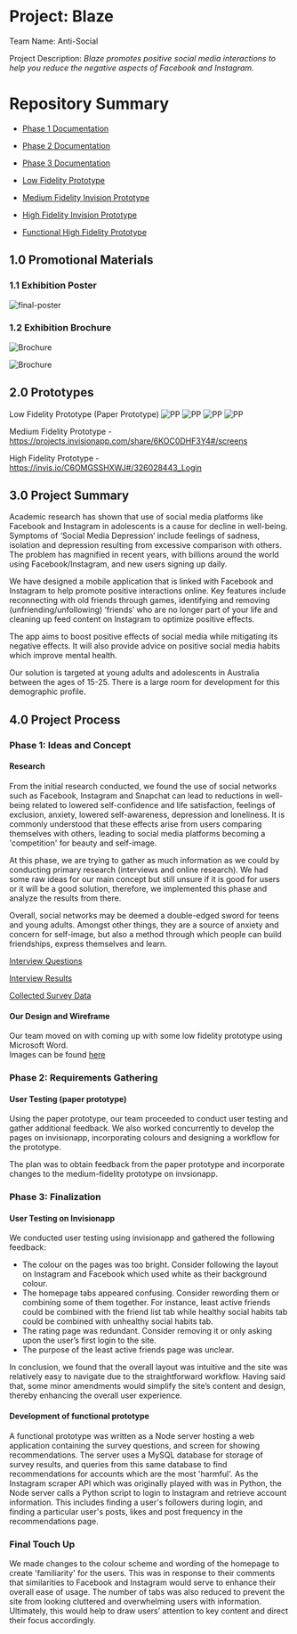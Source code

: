 # Project: Blaze

Team Name: Anti-Social

Project Description: *Blaze promotes positive social media interactions to help you reduce the negative aspects of Facebook and Instagram.*

# Repository Summary

* [Phase 1 Documentation](https://github.com/deco3500-2018/social-media/blob/master/Phase%201/Research.md)
* [Phase 2 Documentation](https://github.com/deco3500-2018/social-media/blob/master/Phase%202/Requirement%20Gathering.md)
* [Phase 3 Documentation](https://github.com/deco3500-2018/social-media/blob/master/Phase%203/User%20Testing.md)

* [Low Fidelity Prototype](https://github.com/deco3500-2018/social-media/tree/master/images)
* [Medium Fidelity Invision Prototype](https://projects.invisionapp.com/share/6KOC0DHF3Y4#/screens)
* [High Fidelity Invision Prototype](https://invis.io/C6OMGSSHXWJ#/326028443_Login)

* [Functional High Fidelity Prototype](https://github.com/deco3500-2018/social-media/wiki/Prototype-Instructions)

## 1.0 Promotional Materials

### 1.1 Exhibition Poster

![final-poster](https://github.com/deco3500-2018/social-media/blob/master/images/final-poster.jpg)

### 1.2 Exhibition Brochure 

![Brochure](https://github.com/deco3500-2018/social-media/blob/master/images/Brochure-1.jpg)

![Brochure](https://github.com/deco3500-2018/social-media/blob/master/images/Brochure-2.jpg)


      

## 2.0 Prototypes

Low Fidelity Prototype (Paper Prototype) 
![PP](https://github.com/deco3500-2018/social-media/blob/master/images/Low-fidelity-prototype-new-1.jpg)
![PP](https://github.com/deco3500-2018/social-media/blob/master/images/Low-fidelity-prototype-new-2.jpg)
![PP](https://github.com/deco3500-2018/social-media/blob/master/images/Low-fidelity-prototype-new-3.jpg)
![PP](https://github.com/deco3500-2018/social-media/blob/master/images/Low-fidelity-prototype-new-4.jpg)


Medium Fidelity Prototype - https://projects.invisionapp.com/share/6KOC0DHF3Y4#/screens

High Fidelity Prototype - https://invis.io/C6OMGSSHXWJ#/326028443_Login



## 3.0 Project Summary 

Academic research has shown that use of social media platforms like Facebook and Instagram in adolescents is a cause for decline in well-being. Symptoms of ‘Social Media Depression’ include feelings of sadness, isolation and depression resulting from excessive comparison with others. The problem has magnified  in recent years, with billions around the world using Facebook/Instagram, and new users signing up daily.

We have designed a mobile application that is linked with Facebook and Instagram to help promote positive interactions online. Key features include reconnecting with old friends through games, identifying and removing (unfriending/unfollowing) ‘friends’ who are no longer part of your life and cleaning up feed content on Instagram to optimize positive effects.

The app aims to boost positive effects of social media while mitigating its negative effects. It will also provide advice on positive social media habits which improve mental health.

Our solution is targeted at young adults and adolescents in Australia between the ages of 15-25. There is a large room for development for this demographic profile.


## 4.0 Project Process

### Phase 1: Ideas and Concept

#### Research 

From the initial research conducted, we found the use of social networks such as Facebook, Instagram and Snapchat can lead to reductions in well-being related to lowered self-confidence and life satisfaction, feelings of exclusion, anxiety, lowered self-awareness, depression and loneliness. It is commonly understood that these effects arise from users comparing themselves with others, leading to social media platforms becoming a 'competition' for beauty and self-image.

At this phase, we are trying to gather as much information as we could by conducting primary research (interviews and online research). We had some raw ideas for our main concept but still unsure if it is good for users or it will be a good solution, therefore, we implemented this phase and analyze the results from there. 

Overall, social networks may be deemed a double-edged sword for teens and young adults. Amongst other things, they are a source of anxiety and concern for self-image, but also a method through which people can build friendships, express themselves and learn.

[Interview Questions](https://github.com/deco3500-2018/social-media/blob/master/Phase%201/interview-questions.md)

[Interview Results](https://github.com/deco3500-2018/social-media/blob/master/Phase%201/interview-results.md)

[Collected Survey Data](https://github.com/deco3500-2018/social-media/blob/master/Phase%201/social-media-usage-habits.xlsx)

#### Our Design and Wireframe

Our team moved on with coming up with some low fidelity prototype using Microsoft Word.  
Images can be found [here](https://github.com/deco3500-2018/social-media/tree/master/images)

### Phase 2: Requirements Gathering

#### User Testing (paper prototype)

Using the paper prototype, our team proceeded to conduct user testing and gather additional feedback. We also worked concurrently to develop the pages on invisionapp, incorporating colours and designing a workflow for the prototype.

The plan was to obtain feedback from the paper prototype and incorporate changes to the medium-fidelity prototype on invsionapp. 

### Phase 3: Finalization

#### User Testing on Invisionapp 

We conducted user testing using invisionapp and gathered the following feedback:
- The colour on the pages was too bright. Consider following the layout on Instagram and Facebook which used white as their background colour. 
- The homepage tabs appeared confusing. Consider rewording them or combining some of them together. For instance, least active friends could be combined with the friend list tab while healthy social habits tab could be combined with unhealthy social habits tab.
- The rating page was redundant. Consider removing it or only asking upon the user’s first login to the site. 
- The purpose of the least active friends page was unclear.

In conclusion, we found that the overall layout was intuitive and the site was relatively easy to navigate due to the straightforward workflow. Having said that, some minor amendments would simplify the site’s content and design, thereby enhancing the overall user experience.

#### Development of functional prototype

A functional prototype was written as a Node server hosting a web application containing the survey questions, and screen for showing recommendations. The server uses a MySQL database for storage of survey results, and queries from this same database to find recommendations for accounts which are the most 'harmful'. As the Instagram scraper API which was originally played with was in Python, the Node server calls a Python script to login to Instagram and retrieve account information. This includes finding a user's followers during login, and finding a particular user's posts, likes and post frequency in the recommendations page.

### Final Touch Up

We made changes to the colour scheme and wording of the homepage to create 'familiarity' for the users. This was in response to their comments that similarities to Facebook and Instagram would serve to enhance their overall ease of usage. The number of tabs was also reduced to prevent the site from looking cluttered and overwhelming users with information. Ultimately, this would help to draw users’ attention to key content and direct their focus accordingly. 


